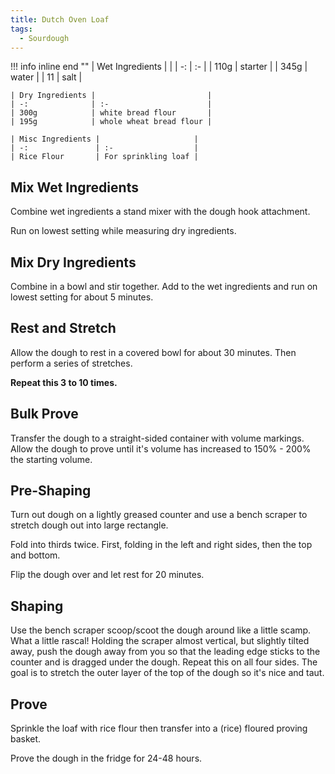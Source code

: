 ```yaml
---
title: Dutch Oven Loaf
tags:
  - Sourdough
---
```


!!! info inline end  ""
    | Wet Ingredients |                         |
    | -:              | :-                      |
    | 110g            | starter                 |
    | 345g            | water                   |
    | 11              | salt                    |

    | Dry Ingredients |                         |
    | -:              | :-                      |
    | 300g            | white bread flour       |
    | 195g            | whole wheat bread flour |

    | Misc Ingredients |                     |
    | -:               | :-                  |
    | Rice Flour       | For sprinkling loaf |

## Mix Wet Ingredients
Combine wet ingredients a stand mixer with the dough hook attachment.

Run on lowest setting while measuring dry ingredients.

## Mix Dry Ingredients
Combine in a bowl and stir together. Add to the wet ingredients and run on lowest setting for about 5 minutes.

## Rest and Stretch
Allow the dough to rest in a covered bowl for about 30 minutes. Then perform a series of stretches.

**Repeat this 3 to 10 times.**

## Bulk Prove
Transfer the dough to a straight-sided container with volume markings. Allow the dough to prove until it's volume has increased to 150% - 200% the starting volume.

## Pre-Shaping
Turn out dough on a lightly greased counter and use a bench scraper to stretch dough out into large rectangle.

Fold into thirds twice. First, folding in the left and right sides, then the top and bottom.

Flip the dough over and let rest for 20 minutes.

## Shaping
Use the bench scraper scoop/scoot the dough around like a little scamp. What a little rascal! Holding the scraper almost vertical, but slightly tilted away, push the dough away from you so that the leading edge sticks to the counter and is dragged under the dough. Repeat this on all four sides. The goal is to stretch the outer layer of the top of the dough so it's nice and taut. 

## Prove
Sprinkle the loaf with rice flour then transfer into a (rice) floured proving basket.

Prove the dough in the fridge for 24-48 hours.